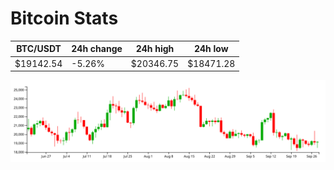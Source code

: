 # Bitcoin Stats

BTC/USDT|24h change|24h high|24h low|
|---|---|---|---|
|$19142.54|-5.26%|$20346.75|$18471.28|

<img src="./chart.svg">
